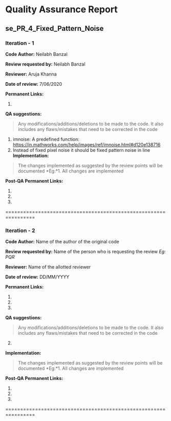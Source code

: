 Quality Assurance Report
====

se_PR_4_Fixed_Pattern_Noise
----

### Iteration - 1

**Code Author:** Neilabh Banzal


**Review requested by:** Neilabh Banzal


**Reviewer:** Aruja Khanna


**Date of review:**	7/06/2020


**Permanent Links:**

1. 

**QA suggestions:**
> Any modifications/additions/deletions to be made to the code. It also includes any flaws/mistakes that need to be corrected in the code


1. imnoise: A predefined function: https://in.mathworks.com/help/images/ref/imnoise.html#d120e138716
2. Instead of fixed pixel noise it should be fixed pattern noise in line
**Implementation:**
> The changes implemented as suggested by the review points will be documented
*Eg:*1. All changes are implemented


**Post-QA Permanent Links:**

1.

2.

3.

================================================================

### Iteration - 2

**Code Author:** Name of the author of the original code


**Review requested by:** Name of the person who is requesting the review *Eg: PQR*


**Reviewer:** Name of the allotted reviewer


**Date of review:**	DD/MM/YYYY


**Permanent Links:**

1. 

2. 

3. 


**QA suggestions:**
> Any modifications/additions/deletions to be made to the code. It also includes any flaws/mistakes that need to be corrected in the code


2. 

**Implementation:**
> The changes implemented as suggested by the review points will be documented
*Eg:*1. All changes are implemented


**Post-QA Permanent Links:**

1.

2.

3.

================================================================